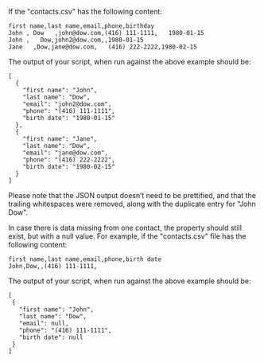If the "contacts.csv" has the following content:

```
first name,last name,email,phone,birthday
John , Dow   ,john@dow.com,(416) 111-1111,   1980-01-15
John ,   Dow,john2@dow.com,,1980-01-15
Jane   ,Dow,jane@dow.com,   (416) 222-2222,1980-02-15
```
The output of your script, when run against the above example should be:

```
[
  {
    "first name": "John",
    "last name": "Dow",
    "email": "john2@dow.com",
    "phone": "(416) 111-1111",
    "birth date": "1980-01-15"
  },
  {
    "first name": "Jane",
    "last name": "Dow",
    "email": "jane@dow.com",
    "phone": "(416) 222-2222",
    "birth date": "1980-02-15"
  }
]
```

Please note that the JSON output doesn’t need to be prettified, and that the trailing whitespaces were removed, along with the duplicate entry for "John Dow".

In case there is data missing from one contact, the property should still exist, but with a null value. For example, if the "contacts.csv" file has the following content:

```
first name,last name,email,phone,birth date
John,Dow,,(416) 111-1111,
```
The output of your script, when run against the above example should be:

 ```
 [
  {
    "first name": "John",
    "last name": "Dow",
    "email": null,
    "phone": "(416) 111-1111",
    "birth date": null
  }
]
```